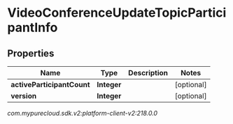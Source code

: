 # VideoConferenceUpdateTopicParticipantInfo


## Properties

| Name | Type | Description | Notes |
| ------------ | ------------- | ------------- | ------------- |
| **activeParticipantCount** | **Integer** |  |  [optional] |
| **version** | **Integer** |  |  [optional] |




_com.mypurecloud.sdk.v2:platform-client-v2:218.0.0_
